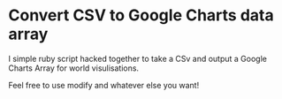 # Convert CSV to Google Charts data array

I simple ruby script hacked together to take a CSv and output a Google Charts Array for world visulisations.

Feel free to use modify and whatever else you want!
